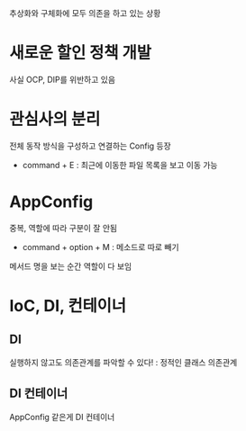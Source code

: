 추상화와 구체화에 모두 의존을 하고 있는 상황

# 새로운 할인 정책 개발

사실 OCP, DIP를 위반하고 있음

# 관심사의 분리

전체 동작 방식을 구성하고 연결하는 Config 등장

* command + E : 최근에 이동한 파일 목록을 보고 이동 가능

# AppConfig
중복, 역할에 따라 구분이 잘 안됨

* command + option + M : 메소드로 따로 빼기

메서드 명을 보는 순간 역할이 다 보임

# IoC, DI, 컨테이너

## DI
실행하지 않고도 의존관계를 파악할 수 있다! : 정적인 클래스 의존관계

## DI 컨테이너
AppConfig 같은게 DI 컨테이너

